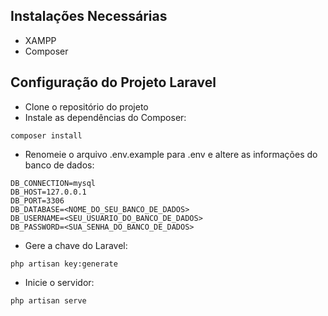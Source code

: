 ## Instalações Necessárias
* XAMPP
* Composer

## Configuração do Projeto Laravel
* Clone o repositório do projeto
* Instale as dependências do Composer:
```
composer install
```
* Renomeie o arquivo .env.example para .env e altere as informações do banco de dados:
```
DB_CONNECTION=mysql
DB_HOST=127.0.0.1
DB_PORT=3306
DB_DATABASE=<NOME_DO_SEU_BANCO_DE_DADOS>
DB_USERNAME=<SEU_USUARIO_DO_BANCO_DE_DADOS>
DB_PASSWORD=<SUA_SENHA_DO_BANCO_DE_DADOS>
```
* Gere a chave do Laravel:
```
php artisan key:generate
```
* Inicie o servidor:
```
php artisan serve
```
